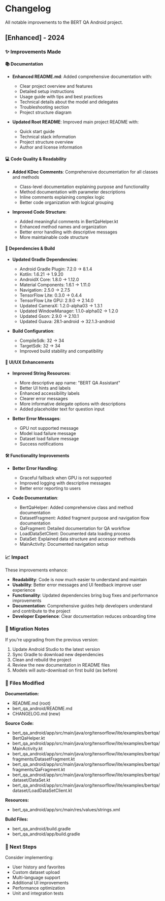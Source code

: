 # Changelog

All notable improvements to the BERT QA Android project.

## [Enhanced] - 2024

### ✨ Improvements Made

#### 📚 Documentation
- **Enhanced README.md**: Added comprehensive documentation with:
  - Clear project overview and features
  - Detailed setup instructions
  - Usage guide with tips and best practices
  - Technical details about the model and delegates
  - Troubleshooting section
  - Project structure diagram
  
- **Updated Root README**: Improved main project README with:
  - Quick start guide
  - Technical stack information
  - Project structure overview
  - Author and license information

#### 💻 Code Quality & Readability
- **Added KDoc Comments**: Comprehensive documentation for all classes and methods
  - Class-level documentation explaining purpose and functionality
  - Method documentation with parameter descriptions
  - Inline comments explaining complex logic
  - Better code organization with logical grouping

- **Improved Code Structure**:
  - Added meaningful comments in BertQaHelper.kt
  - Enhanced method names and organization
  - Better error handling with descriptive messages
  - More maintainable code structure

#### 🔧 Dependencies & Build
- **Updated Gradle Dependencies**:
  - Android Gradle Plugin: 7.2.0 → 8.1.4
  - Kotlin: 1.6.21 → 1.9.20
  - AndroidX Core: 1.8.0 → 1.12.0
  - Material Components: 1.6.1 → 1.11.0
  - Navigation: 2.5.0 → 2.7.5
  - TensorFlow Lite: 0.3.0 → 0.4.4
  - TensorFlow Lite GPU: 2.9.0 → 2.14.0
  - Updated CameraX: 1.2.0-alpha03 → 1.3.1
  - Updated WindowManager: 1.1.0-alpha02 → 1.2.0
  - Updated Gson: 2.9.0 → 2.10.1
  - Updated Guava: 28.1-android → 32.1.3-android

- **Build Configuration**:
  - CompileSdk: 32 → 34
  - TargetSdk: 32 → 34
  - Improved build stability and compatibility

#### 🎨 UI/UX Enhancements
- **Improved String Resources**:
  - More descriptive app name: "BERT QA Assistant"
  - Better UI hints and labels
  - Enhanced accessibility labels
  - Clearer error messages
  - More informative delegate options with descriptions
  - Added placeholder text for question input

- **Better Error Messages**:
  - GPU not supported message
  - Model load failure message
  - Dataset load failure message
  - Success notifications

#### 🛠️ Functionality Improvements
- **Better Error Handling**:
  - Graceful fallback when GPU is not supported
  - Improved logging with descriptive messages
  - Better error reporting to users

- **Code Documentation**:
  - BertQaHelper: Added comprehensive class and method documentation
  - DatasetFragment: Added fragment purpose and navigation flow documentation
  - QaFragment: Detailed documentation for QA workflow
  - LoadDataSetClient: Documented data loading process
  - DataSet: Explained data structure and accessor methods
  - MainActivity: Documented navigation setup

### 📈 Impact

These improvements enhance:
- **Readability**: Code is now much easier to understand and maintain
- **Usability**: Better error messages and UI feedback improve user experience
- **Functionality**: Updated dependencies bring bug fixes and performance improvements
- **Documentation**: Comprehensive guides help developers understand and contribute to the project
- **Developer Experience**: Clear documentation reduces onboarding time

### 🔄 Migration Notes

If you're upgrading from the previous version:
1. Update Android Studio to the latest version
2. Sync Gradle to download new dependencies
3. Clean and rebuild the project
4. Review the new documentation in README files
5. Models will auto-download on first build (as before)

### 📝 Files Modified

**Documentation:**
- README.md (root)
- bert_qa_android/README.md
- CHANGELOG.md (new)

**Source Code:**
- bert_qa_android/app/src/main/java/org/tensorflow/lite/examples/bertqa/BertQaHelper.kt
- bert_qa_android/app/src/main/java/org/tensorflow/lite/examples/bertqa/MainActivity.kt
- bert_qa_android/app/src/main/java/org/tensorflow/lite/examples/bertqa/fragments/DatasetFragment.kt
- bert_qa_android/app/src/main/java/org/tensorflow/lite/examples/bertqa/fragments/QaFragment.kt
- bert_qa_android/app/src/main/java/org/tensorflow/lite/examples/bertqa/dataset/DataSet.kt
- bert_qa_android/app/src/main/java/org/tensorflow/lite/examples/bertqa/dataset/LoadDataSetClient.kt

**Resources:**
- bert_qa_android/app/src/main/res/values/strings.xml

**Build Files:**
- bert_qa_android/build.gradle
- bert_qa_android/app/build.gradle

### 🚀 Next Steps

Consider implementing:
- User history and favorites
- Custom dataset upload
- Multi-language support
- Additional UI improvements
- Performance optimization
- Unit and integration tests


